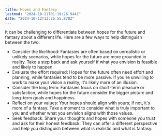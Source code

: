 ```yaml
---
title: Hopes and Fantasy
lastmod: "2024-10-21T01:19:26.944Z"
date: "2024-10-12T13:25:55.870Z"
---
```


It can be challenging to differentiate between hopes for the future and fantasy about a different life. Here are a few ways to help distinguish between the two:

- Consider the likelihood: Fantasies are often based on unrealistic or unlikely scenarios, while hopes for the future are more grounded in reality. Take a step back and ask yourself if what you envision is feasible and likely to happen.
- Evaluate the effort required: Hopes for the future often need effort and planning, while fantasies tend to be more passive. If you're unwilling to work to make your vision a reality, it's likely more of an illusion.
- Consider the long term: Fantasies focus on short-term pleasure or satisfaction, while hopes for the future consider the bigger picture and long-term goals and happiness.
- Reflect on your values: Your hopes should align with yours; if not, it's more of a fantasy. Take a moment to consider what is truly important to you and whether what you envision aligns with those values.
- Seek feedback: Share your thoughts and hopes with someone you trust and ask for their honest feedback. They can offer a different perspective and help you distinguish between what is realistic and what is fantasy.

